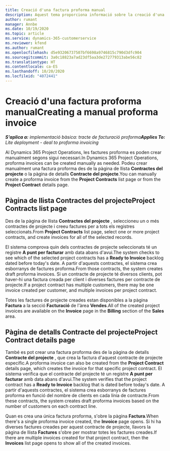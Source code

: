 ```yaml
---
title: Creació d'una factura proforma manual
description: Aquest tema proporciona informació sobre la creació d'una factura proforma manual al Project Operations.
author: rumant
manager: Annbe
ms.date: 10/19/2020
ms.topic: article
ms.service: dynamics-365-customerservice
ms.reviewer: kfend
ms.author: rumant
ms.openlocfilehash: d5e93206737507bf6698a9746815c790d3dfc904
ms.sourcegitcommit: 3a0c18823a7ad23df5aa3de272779313abe56c82
ms.translationtype: HT
ms.contentlocale: ca-ES
ms.lasthandoff: 10/20/2020
ms.locfileid: "4072441"
---
```

# <a name="creating-a-manual-proforma-invoice"></a><span data-ttu-id="a3f96-103">Creació d'una factura proforma manual</span><span class="sxs-lookup"><span data-stu-id="a3f96-103">Creating a manual proforma invoice</span></span>

<span data-ttu-id="a3f96-104">_**S'aplica a:** implementació bàsica: tracte de facturació proforma_</span><span class="sxs-lookup"><span data-stu-id="a3f96-104">_**Applies To:** Lite deployment - deal to proforma invoicing_</span></span>

<span data-ttu-id="a3f96-105">Al Dynamics 365 Project Operations, les factures proforma es poden crear manualment segons sigui necessari.</span><span class="sxs-lookup"><span data-stu-id="a3f96-105">In Dynamics 365 Project Operations, proforma invoices can be created manually as needed.</span></span> <span data-ttu-id="a3f96-106">Podeu crear manualment una factura proforma des de la pàgina de llista **Contractes del projecte** o la pàgina de detalls **Contracte del projecte**.</span><span class="sxs-lookup"><span data-stu-id="a3f96-106">You can manually create a proforma invoice from the **Project Contracts** list page or from the **Project Contract** details page.</span></span>

##  <a name="project-contracts-list-page"></a><span data-ttu-id="a3f96-107">Pàgina de llista Contractes del projecte</span><span class="sxs-lookup"><span data-stu-id="a3f96-107">Project Contracts list page</span></span>

<span data-ttu-id="a3f96-108">Des de la pàgina de llista **Contractes del projecte** , seleccioneu un o més contractes de projecte i creeu factures per a tots els registres seleccionats.</span><span class="sxs-lookup"><span data-stu-id="a3f96-108">From **Project Contracts** list page, select one or more project contracts, and create invoices for all of the selected records.</span></span>

<span data-ttu-id="a3f96-109">El sistema comprova quin dels contractes de projecte seleccionats té un registre **A punt per facturar** amb data abans d'avui.</span><span class="sxs-lookup"><span data-stu-id="a3f96-109">The system checks to see which of the selected project contracts has a **Ready to Invoice** backlog  dated before today's date.</span></span> <span data-ttu-id="a3f96-110">A partir d'aquests contractes, el sistema crea esborranys de factures proforma.</span><span class="sxs-lookup"><span data-stu-id="a3f96-110">From those contracts, the system creates draft proforma invoices.</span></span> <span data-ttu-id="a3f96-111">Si un contracte de projecte té diversos clients, pot haver-hi una factura creada per client i diverses factures per contracte de projecte.</span><span class="sxs-lookup"><span data-stu-id="a3f96-111">If a project contract has multiple customers, there may be one invoice created per customer, and multiple invoices per project contract.</span></span>

<span data-ttu-id="a3f96-112">Totes les factures de projecte creades estan disponibles a la pàgina **Factura** a la secció **Facturació** de l'àrea **Vendes**.</span><span class="sxs-lookup"><span data-stu-id="a3f96-112">All of the created project invoices are available on the **Invoice** page in the **Billing** section of the **Sales** area.</span></span>

## <a name="project-contract-details-page"></a><span data-ttu-id="a3f96-113">Pàgina de detalls Contracte del projecte</span><span class="sxs-lookup"><span data-stu-id="a3f96-113">Project Contract details page</span></span>

<span data-ttu-id="a3f96-114">També es pot crear una factura proforma des de la pàgina de detalls **Contracte del projecte** , que crea la factura d'aquest contracte de projecte específic.</span><span class="sxs-lookup"><span data-stu-id="a3f96-114">A proforma invoice can also be created from the **Project Contract** details page, which creates the invoice for that specific project contract.</span></span> <span data-ttu-id="a3f96-115">El sistema verifica que el contracte del projecte té un registre **A punt per facturar** amb data abans d'avui.</span><span class="sxs-lookup"><span data-stu-id="a3f96-115">The system verifies that the project contract has a **Ready to Invoice** backlog that is dated before today's date.</span></span> <span data-ttu-id="a3f96-116">A partir d'aquests contractes, el sistema crea esborranys de factures proforma en funció del nombre de clients en cada línia de contracte.</span><span class="sxs-lookup"><span data-stu-id="a3f96-116">From these contracts, the system creates draft proforma invoices based on the number of customers on each contract line.</span></span>

<span data-ttu-id="a3f96-117">Quan es crea una única factura proforma, s'obre la pàgina **Factura**.</span><span class="sxs-lookup"><span data-stu-id="a3f96-117">When there's a single proforma invoice created, the **Invoice** page opens.</span></span> <span data-ttu-id="a3f96-118">Si hi ha diverses factures creades per aquest contracte de projecte, llavors la pàgina de llista **Factures** s'obre per mostrar totes les factures creades.</span><span class="sxs-lookup"><span data-stu-id="a3f96-118">If there are multiple invoices created for that project contract, then the **Invoices** list page opens to show all of the created invoices.</span></span>
